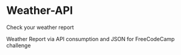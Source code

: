 # Weather-API
Check your weather report

Weather Report via API consumption and JSON for FreeCodeCamp challenge
